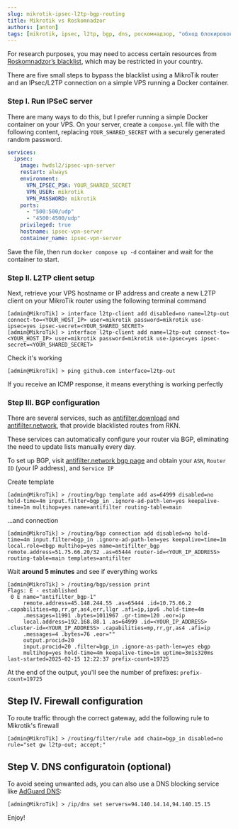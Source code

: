 ```yaml
---
slug: mikrotik-ipsec-l2tp-bgp-routing
title: Mikrotik vs Roskomnadzor
authors: [anton]
tags: [mikrotik, ipsec, l2tp, bgp, dns, роскомнадзор, "обход блокировок"]
---
```


For research purposes, you may need to access certain resources from [Roskomnadzor’s blacklist](https://en.wikipedia.org/wiki/Internet_censorship_in_Russia#Internet_blacklist), which may be restricted in your country.

There are five small steps to bypass the blacklist using a MikroTik router and an IPsec/L2TP connection on a simple VPS running a Docker container.

<!-- truncate -->

### Step I. Run IPSeC server

There are many ways to do this, but I prefer running a simple Docker container on your VPS. On your server, create a `compose.yml` file with the following content, replacing `YOUR_SHARED_SECRET` with a securely generated random password.

```yaml
services:
  ipsec:
    image: hwdsl2/ipsec-vpn-server
    restart: always
    environment:
      VPN_IPSEC_PSK: YOUR_SHARED_SECRET
      VPN_USER: mikrotik
      VPN_PASSWORD: mikrotik
    ports:
      - "500:500/udp"
      - "4500:4500/udp"
    privileged: true
    hostname: ipsec-vpn-server
    container_name: ipsec-vpn-server
```

Save the file, then run `docker compose up -d` container and wait for the container to start.

### Step II. L2TP client setup

Next, retrieve your VPS hostname or IP address and create a new L2TP client on your MikroTik router using the following terminal command

```shell
[admin@MikroTik] > interface l2tp-client add disabled=no name=l2tp-out connect-to=<YOUR_HOST_IP> user=mikrotik password=mikrotik use-ipsec=yes ipsec-secret=<YOUR_SHARED_SECRET>
[admin@MikroTik] > interface l2tp-client add name=l2tp-out connect-to=<YOUR_HOST_IP> user=mikrotik password=mikrotik use-ipsec=yes ipsec-secret=<YOUR_SHARED_SECRET>
```

Check it's working

```shell
[admin@MikroTik] > ping github.com interface=l2tp-out
```

If you receive an ICMP response, it means everything is working perfectly

### Step III. BGP configuration

There are several services, such as [antifilter.download](https://antifilter.download/) and [antifilter.network](https://antifilter.network/), that provide blacklisted routes from RKN. 

These services can automatically configure your router via BGP, eliminating the need to update lists manually every day. 

To set up BGP, visit [antifilter.network bgp page](https://antifilter.network/bgp) and obtain your `ASN`, `Router ID` (your IP address), and `Service IP`

Create template

```shell
[admin@MikroTik] > /routing/bgp template add as=64999 disabled=no hold-time=4m input.filter=bgp_in .ignore-ad-path-len=yes keepalive-time=1m multihop=yes name=antifilter routing-table=main
```

...and connection

```shell
[admin@MikroTik] > /routing/bgp connection add disabled=no hold-time=4m input.filter=bgp_in .ignore-ad-path-len=yes keepalive=time=1m local.role=ebgp multihop=yes name=antifilter_bgp remote.address=51.75.66.20/32 .as=65444 router-id=<YOUR_IP_ADDRESS> routing-table=main templates=antifilter
```

Wait **around 5 minutes** and see if everything works

```shell
[admin@MikroTik] > /routing/bgp/session print  
Flags: E - established 
 0 E name="antifilter_bgp-1" 
     remote.address=45.148.244.55 .as=65444 .id=10.75.66.2 .capabilities=mp,rr,gr,as4,err,llgr .afi=ip,ipv6 .hold-time=4m 
     .messages=11991 .bytes=1011967 .gr-time=120 .eor=ip 
     local.address=192.168.88.1 .as=64999 .id=<YOUR_IP_ADDRESS> .cluster-id=<YOUR_IP_ADDRESS> .capabilities=mp,rr,gr,as4 .afi=ip 
     .messages=4 .bytes=76 .eor="" 
     output.procid=20 
     input.procid=20 .filter=bgp_in .ignore-as-path-len=yes ebgp 
     multihop=yes hold-time=4m keepalive-time=1m uptime=3m1s320ms last-started=2025-02-15 12:22:37 prefix-count=19725 
```

At the end of the output, you'll see the number of prefixes: `prefix-count=19725`

## Step IV. Firewall configuration

To route traffic through the correct gateway, add the following rule to Mikrotik's firewall

```shell
[admin@MikroTik] > /routing/filter/rule add chain=bgp_in disabled=no rule="set gw l2tp-out; accept;"
```

## Step V. DNS configuratoin (optional)

To avoid seeing unwanted ads, you can also use a DNS blocking service like [AdGuard DNS](https://adguard-dns.io/en/blog/adguard-dns-new-addresses.html):

```shell
[admin@MikroTik] > /ip/dns set servers=94.140.14.14,94.140.15.15
```

Enjoy!